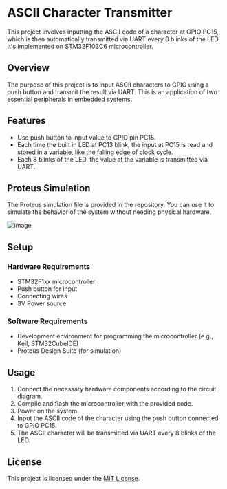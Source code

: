 # ASCII Character Transmitter

This project involves inputting the ASCII code of a character at GPIO PC15, which is then automatically transmitted via UART every 8 blinks of the LED. It's implemented on STM32F103C6 microcontroller.

## Overview

The purpose of this project is to input ASCII characters to GPIO using a push button and transmit the result via UART. This is an application of two essential peripherals in embedded systems.
## Features

- Use push button to input value to GPIO pin PC15.
- Each time the built in LED at PC13 blink, the input at PC15 is read and stored in a variable, like the falling edge of clock cycle.
- Each 8 blinks of the LED, the value at the variable is transmitted via UART.

## Proteus Simulation

The Proteus simulation file is provided in the repository. You can use it to simulate the behavior of the system without needing physical hardware. 

![image](https://github.com/AhmedSaid3617/GPIO-to-UART/assets/73287639/7b986617-821b-4ffc-b20f-2000207ed9ee)


## Setup

### Hardware Requirements
- STM32F1xx microcontroller
- Push button for input
- Connecting wires
- 3V Power source

### Software Requirements
- Development environment for programming the microcontroller (e.g., Keil, STM32CubeIDE)
- Proteus Design Suite (for simulation)

## Usage

1. Connect the necessary hardware components according to the circuit diagram.
2. Compile and flash the microcontroller with the provided code.
3. Power on the system.
4. Input the ASCII code of the character using the push button connected to GPIO PC15.
5. The ASCII character will be transmitted via UART every 8 blinks of the LED.

## License

This project is licensed under the [MIT License](LICENSE).
